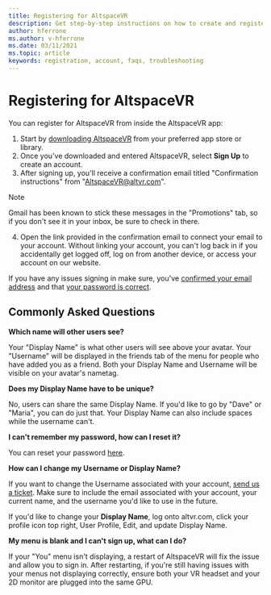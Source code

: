 ```yaml
---
title: Registering for AltspaceVR
description: Get step-by-step instructions on how to create and register a new AltspaceVR account and answers to commonly asked questions.
author: hferrone
ms.author: v-hferrone
ms.date: 03/11/2021
ms.topic: article
keywords: registration, account, faqs, troubleshooting
---
```


# Registering for AltspaceVR

You can register for AltspaceVR from inside the AltspaceVR app:

1. Start by [downloading AltspaceVR](https://altvr.com/getaltspacevr) from your preferred app store or library. 
2. Once you've downloaded and entered AltspaceVR, select **Sign Up** to create an account.
3. After signing up, you'll receive a confirmation email titled "Confirmation instructions" from "AltspaceVR@altvr.com". 

> [!NOTE]
> Gmail has been known to stick these messages in the "Promotions" tab, so if you don't see it in your inbox, be sure to check in there.

4. Open the link provided in the confirmation email to connect your email to your account. Without linking your account, you can't log back in if you accidentally get logged off, log on from another device, or access your account on our website.

If you have any issues signing in make sure, you've [confirmed your email address](https://account.altvr.com/users/confirmation/new) and that [your password is correct](https://account.altvr.com/users/password/new).

## Commonly Asked Questions

**Which name will other users see?**

Your "Display Name" is what other users will see above your avatar. Your "Username" will be displayed in the friends tab of the menu for people who have added you as a friend. Both your Display Name and Username will be visible on your avatar's nametag.

**Does my Display Name have to be unique?**
 
No, users can share the same Display Name. If you'd like to go by "Dave" or "Maria", you can do just that. Your Display Name can also include spaces while the username can't.

**I can't remember my password, how can I reset it?**

You can reset your password [here](https://account.altvr.com/users/password/new).

**How can I change my Username or Display Name?**

If you want to change the Username associated with your account, [send us a ticket](https://help.altvr.com/hc/requests/new). Make sure to include the email associated with your account, your current name, and the username you'd like to use in the future.

If you'd like to change your **Display Name**, log onto altvr.com, click your profile icon top right, User Profile, Edit, and update Display Name.

**My menu is blank and I can't sign up, what can I do?**

If your "You" menu isn't displaying, a restart of AltspaceVR will fix the issue and allow you to sign in. After restarting, if you're still having issues with your menus not displaying correctly, ensure both your VR headset and your 2D monitor are plugged into the same GPU.